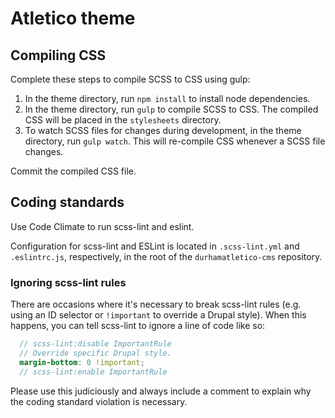 # Atletico theme

## Compiling CSS

Complete these steps to compile SCSS to CSS using gulp:

1. In the theme directory, run `npm install` to install node dependencies.
2. In the theme directory, run `gulp` to compile SCSS to CSS. The compiled CSS
will be placed in the `stylesheets` directory.
3. To watch SCSS files for changes during development, in the theme directory,
run `gulp watch`. This will re-compile CSS whenever a SCSS file changes.

Commit the compiled CSS file.

## Coding standards

Use Code Climate to run scss-lint and eslint.

Configuration for scss-lint and ESLint is located in `.scss-lint.yml` and
`.eslintrc.js`, respectively, in the root of the `durhamatletico-cms`
repository.

### Ignoring scss-lint rules

There are occasions where it's necessary to break scss-lint rules (e.g. using
an ID selector or `!important` to override a Drupal style). When this happens,
you can tell scss-lint to ignore a line of code like so:

```scss
  // scss-lint:disable ImportantRule
  // Override specific Drupal style.
  margin-bottom: 0 !important;
  // scss-lint:enable ImportantRule
```

Please use this judiciously and always include a comment to explain why the
coding standard violation is necessary.
